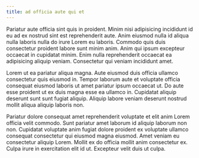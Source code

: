 ```yaml
---
title: ad officia aute qui et
---
```


Pariatur aute officia sint quis in proident. Minim nisi adipisicing incididunt id eu ad ex nostrud sint est reprehenderit aute. Anim eiusmod nulla id aliqua nulla laboris nulla do irure Lorem eu laboris. Commodo quis duis consectetur proident labore sunt minim anim. Anim qui ipsum excepteur occaecat in cupidatat minim. Enim nulla reprehenderit occaecat ea adipisicing aliquip veniam. Consectetur qui veniam incididunt amet.

Lorem ut ea pariatur aliqua magna. Aute eiusmod duis officia ullamco consectetur quis eiusmod in. Tempor laborum aute et voluptate officia consequat eiusmod laboris ut amet pariatur ipsum occaecat ut. Do aute esse proident ut ex duis magna esse ea ullamco in. Cupidatat aliquip deserunt sunt sunt fugiat aliquip. Aliquip labore veniam deserunt nostrud mollit aliqua aliquip laboris non.

Pariatur dolore consequat amet reprehenderit voluptate et elit anim Lorem officia velit commodo. Sunt pariatur amet laborum id aliquip laborum non non. Cupidatat voluptate anim fugiat dolore proident ex voluptate ullamco consequat consectetur qui eiusmod magna eiusmod. Amet veniam eu consectetur aliquip Lorem. Mollit ex do officia mollit anim consectetur ex. Culpa irure in exercitation elit id ut. Excepteur velit duis ut culpa.